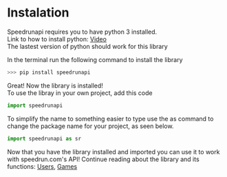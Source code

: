 Instalation
===
Speedrunapi requires you to have python 3 installed.
<br>
Link to how to install python: [Video](https://www.youtube.com/watch?v=8cAEH1i_5s0) 
<br>
The lastest version of python should work for this library

In the terminal run the following command to install the library
```python
>>> pip install speedrunapi
```
Great! Now the library is installed!
<br>
To use the libray in your own project, add this code
```python
import speedrunapi
```
To simplify the name to something easier to type use the as command to change the package name for your project, as seen below.
```python
import speedrunapi as sr
```
Now that you have the library installed and imported you can use it to work with speedrun.com's API!
Continue reading about the library and its functions: [Users](user.md), [Games](game.md)